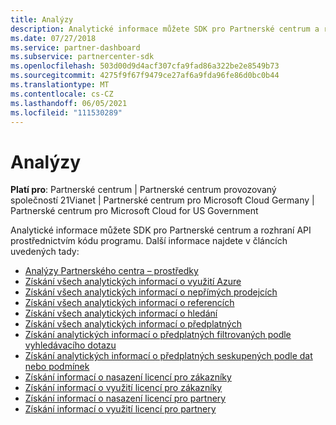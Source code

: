 ```yaml
---
title: Analýzy
description: Analytické informace můžete SDK pro Partnerské centrum a rozhraní API prostřednictvím kódu programu. Další informace najdete v článcích uvedených tady.
ms.date: 07/27/2018
ms.service: partner-dashboard
ms.subservice: partnercenter-sdk
ms.openlocfilehash: 503d00d9d4acf307cfa9fad86a322be2e8549b73
ms.sourcegitcommit: 4275f9f67f9479ce27af6a9fda96fe86d0bc0b44
ms.translationtype: MT
ms.contentlocale: cs-CZ
ms.lasthandoff: 06/05/2021
ms.locfileid: "111530289"
---
```

# <a name="analytics"></a>Analýzy

**Platí pro**: Partnerské centrum | Partnerské centrum provozovaný společností 21Vianet | Partnerské centrum pro Microsoft Cloud Germany | Partnerské centrum pro Microsoft Cloud for US Government

Analytické informace můžete SDK pro Partnerské centrum a rozhraní API prostřednictvím kódu programu. Další informace najdete v článcích uvedených tady:

- [Analýzy Partnerského centra – prostředky](partner-center-analytics-resources.md)
- [Získání všech analytických informací o využití Azure](get-all-azure-usage-analytics.md)
- [Získání všech analytických informací o nepřímých prodejcích](get-all-indirect-resellers-analytics.md)
- [Získání všech analytických informací o referencích](get-all-referrals-analytics.md)
- [Získání všech analytických informací o hledání](get-all-search-analytics.md)
- [Získání všech analytických informací o předplatných](get-all-subscription-analytics.md)
- [Získání analytických informací o předplatných filtrovaných podle vyhledávacího dotazu](get-subscription-analytics-by-search-query.md)
- [Získání analytických informací o předplatných seskupených podle dat nebo podmínek](get-subscription-analytics-grouped-by-dates-or-terms.md)
- [Získání informací o nasazení licencí pro zákazníky](get-customer-licenses-deployment-information.md)
- [Získání informací o využití licencí pro zákazníky](get-customer-licenses-usage-information.md)
- [Získání informací o nasazení licencí pro partnery](get-partner-licenses-deployment-information.md)
- [Získání informací o využití licencí pro partnery](get-partner-licenses-usage-information.md)
